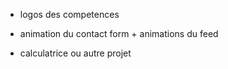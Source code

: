 - logos des competences
- animation du contact form + animations du feed

- calculatrice ou autre projet

